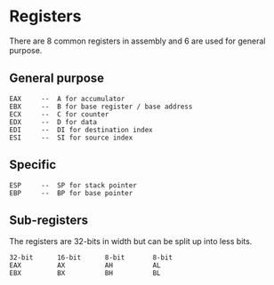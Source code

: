 # Registers
There are 8 common registers in assembly and 6 are used for general purpose.


## General purpose
```
EAX     --  A for accumulator
EBX     --  B for base register / base address
ECX     --  C for counter
EDX     --  D for data
EDI     --  DI for destination index
ESI     --  SI for source index
```


## Specific
```
ESP     --  SP for stack pointer
EBP     --  BP for base pointer
```


## Sub-registers
The registers are 32-bits in width but can be split up into less bits.
```
32-bit      16-bit      8-bit       8-bit
EAX         AX          AH          AL
EBX         BX          BH          BL
```